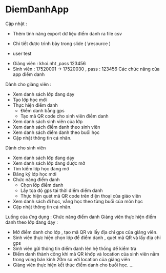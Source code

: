 # DiemDanhApp

Cập nhật :
- Thêm tính năng export dữ liệu điểm danh ra file csv
- Chi tiết được trình bày trong slide ( \resource )

- user test 
 + Giảng viên :  khoi.nht ,pass 123456
 + Sinh viên : 17520001 -> 17520030 , pass : 123456
Các chức năng của app điểm danh 

Dành cho giảng viên :
- Xem danh sách lớp đang dạy
- Tạo lớp học mới
- Thực hiện điểm danh 
  + Điểm danh bằng gps 
  + Tạo mã QR code cho sinh viên điểm danh
- Xem danh sách sinh viên của lớp
- Xem danh sách điểm danh theo sinh viên
- Xem danh sách điểm danh theo buổi học
- Cập nhật thông tin cá nhân.

Dành cho sinh viên
- Xem danh sách lớp đang dạy
- Xem danh sách lớp đang được mở
- Tìm kiếm lớp học đang mở
- Đăng ký lớp học mới
- Chức năng điểm danh 
  + Chọn lớp điểm danh
  + Lấy tọa độ gps tai thời điểm điểm danh
  + Thực hiện quét mã QR code trên điện thoại của giáo viên
- Xem danh sách đi học, vắng học theo từng buổi của môn học
- Cập nhật thông tin cá nhân.

Luồng của ứng dụng : Chức năng điểm danh
Giảng viên thực hiện điểm danh theo lớp đang dạy :
- Mở điểm danh cho lớp , tạo mã QR và lấy địa chỉ gps của giảng viên.
- Sinh viên thực hiện chọn lớp để điểm danh , quét mã QR và lấy địa chỉ gps
- Sinh viên gửi thông tin điểm danh lên hệ thống để kiểm tra
- Điểm danh thành công khi mã QR khớp và location của sinh viên nằm trong vùng bán kính 20m so với location của giảng viên 
- Giảng viên thực hiện kết thúc điểm danh cho buổi học.
...

